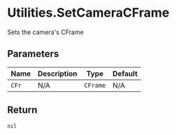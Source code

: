 # Utilities.SetCameraCFrame
Sets the camera's CFrame

## Parameters
| Name  | Description | Type     | Default |
|------ | ----------- | -------  | ------- |
| `CFr` | N/A         | `CFrame` | N/A     |

## Return
`nil`